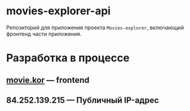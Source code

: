 # movies-explorer-api
Репозиторий для приложения проекта `Movies-explorer`, включающий фронтенд части приложения.
  
 # Разработка в процессе

## [movie.kor](https://movie.kor.nomoredomains.icu) — frontend
## 84.252.139.215 — Публичный IP-адрес
